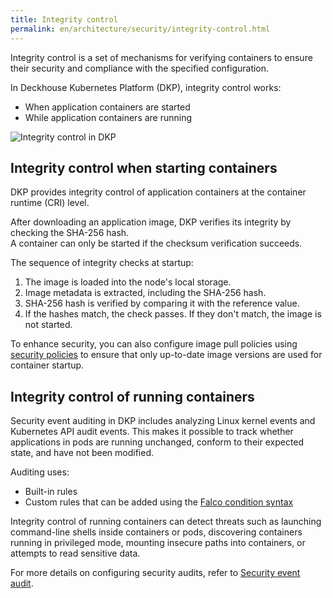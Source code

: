 ```yaml
---
title: Integrity control
permalink: en/architecture/security/integrity-control.html
---
```


Integrity control is a set of mechanisms for verifying containers to ensure their security
and compliance with the specified configuration.

In Deckhouse Kubernetes Platform (DKP), integrity control works:

- When application containers are started
- While application containers are running

![Integrity control in DKP](../../images/architecture/security/integrity-control-en.png)

## Integrity control when starting containers

DKP provides integrity control of application containers at the container runtime (CRI) level.

After downloading an application image, DKP verifies its integrity by checking the SHA-256 hash.  
A container can only be started if the checksum verification succeeds.

The sequence of integrity checks at startup:

1. The image is loaded into the node's local storage.
1. Image metadata is extracted, including the SHA-256 hash.
1. SHA-256 hash is verified by comparing it with the reference value.
1. If the hashes match, the check passes. If they don't match, the image is not started.

To enhance security, you can also configure image pull policies
using [security policies](../../admin/configuration/security/policies.html) to ensure
that only up-to-date image versions are used for container startup.

## Integrity control of running containers

Security event auditing in DKP includes analyzing Linux kernel events and Kubernetes API audit events.
This makes it possible to track whether applications in pods are running unchanged, conform to their expected state,
and have not been modified.

Auditing uses:

- Built-in rules
- Custom rules that can be added using the [Falco condition syntax](https://falco.org/docs/concepts/rules/conditions/)

Integrity control of running containers can detect threats such as launching command-line shells inside containers or pods,
discovering containers running in privileged mode, mounting insecure paths into containers, or attempts to read sensitive data.

For more details on configuring security audits, refer to [Security event audit](../../admin/configuration/security/events/runtime-audit.html).
